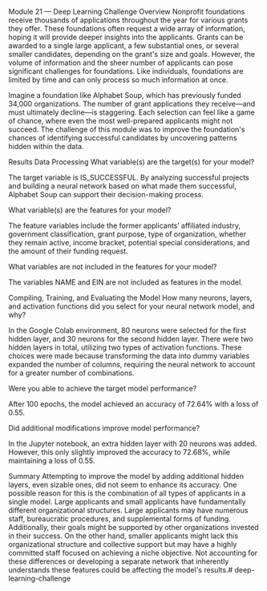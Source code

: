 Module 21 — Deep Learning Challenge
Overview
Nonprofit foundations receive thousands of applications throughout the year for various grants they offer. These foundations often request a wide array of information, hoping it will provide deeper insights into the applicants. Grants can be awarded to a single large applicant, a few substantial ones, or several smaller candidates, depending on the grant's size and goals. However, the volume of information and the sheer number of applicants can pose significant challenges for foundations. Like individuals, foundations are limited by time and can only process so much information at once.

Imagine a foundation like Alphabet Soup, which has previously funded 34,000 organizations. The number of grant applications they receive—and must ultimately decline—is staggering. Each selection can feel like a game of chance, where even the most well-prepared applicants might not succeed. The challenge of this module was to improve the foundation's chances of identifying successful candidates by uncovering patterns hidden within the data.

Results
Data Processing
What variable(s) are the target(s) for your model?

The target variable is IS_SUCCESSFUL. By analyzing successful projects and building a neural network based on what made them successful, Alphabet Soup can support their decision-making process.

What variable(s) are the features for your model?

The feature variables include the former applicants’ affiliated industry, government classification, grant purpose, type of organization, whether they remain active, income bracket, potential special considerations, and the amount of their funding request.

What variables are not included in the features for your model?

The variables NAME and EIN are not included as features in the model.

Compiling, Training, and Evaluating the Model
How many neurons, layers, and activation functions did you select for your neural network model, and why?

In the Google Colab environment, 80 neurons were selected for the first hidden layer, and 30 neurons for the second hidden layer. There were two hidden layers in total, utilizing two types of activation functions. These choices were made because transforming the data into dummy variables expanded the number of columns, requiring the neural network to account for a greater number of combinations.

Were you able to achieve the target model performance?

After 100 epochs, the model achieved an accuracy of 72.64% with a loss of 0.55.

Did additional modifications improve model performance?

In the Jupyter notebook, an extra hidden layer with 20 neurons was added. However, this only slightly improved the accuracy to 72.68%, while maintaining a loss of 0.55.

Summary
Attempting to improve the model by adding additional hidden layers, even sizable ones, did not seem to enhance its accuracy. One possible reason for this is the combination of all types of applicants in a single model. Large applicants and small applicants have fundamentally different organizational structures. Large applicants may have numerous staff, bureaucratic procedures, and supplemental forms of funding. Additionally, their goals might be supported by other organizations invested in their success. On the other hand, smaller applicants might lack this organizational structure and collective support but may have a highly committed staff focused on achieving a niche objective. Not accounting for these differences or developing a separate network that inherently understands these features could be affecting the model's results.# deep-learning-challenge
